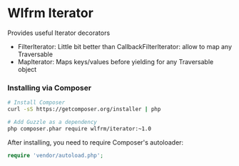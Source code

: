 Wlfrm Iterator
===============

Provides useful Iterator decorators

- FilterIterator: Little bit better than CallbackFilterIterator: allow to map any Traversable
- MapIterator: Maps keys/values before yielding for any Traversable object

### Installing via Composer

```bash
# Install Composer
curl -sS https://getcomposer.org/installer | php

# Add Guzzle as a dependency
php composer.phar require wlfrm/iterator:~1.0
```

After installing, you need to require Composer's autoloader:

```php
require 'vendor/autoload.php';
```
